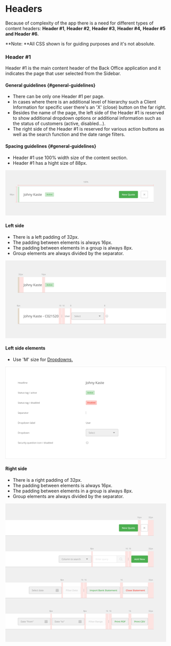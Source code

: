 # Headers

Because of complexity of the app there is a need for different types of content headers: **Header \#1**, **Header \#2**, **Header \#3**, **Header \#4,** **Header \#5 **and** Header \#6.**

**Note: **All CSS shown is for guiding purposes and it's not absolute.

### Header \#1

Header \#1 is the main content header of the Back Office application and it indicates the page that user selected from the Sidebar.

#### General guidelines {#general-guidelines}

* There can be only one Header \#1 per page.
* In cases where there is an additional level of hierarchy such a Client Information for specific user there's an 'X' \(close\) button on the far right.
* Besides the name of the page, the left side of the Header \#1 is reserved to show additional dropdown options or additional information such as the status of customers \(active, disabled...\).
* The right side of the Header \#1 is reserved for various action buttons as well as the search function and the date range filters.

#### Spacing guidelines {#general-guidelines}

* Header \#1 use 100% width size of the content section.
* Header \#1 has a hight size of 88px.

![](/assets/organisms/headers-header-1-sizing.png)

#### Left side

* There is a left padding of 32px.
* The padding between elements is always 16px.
* The padding between elements in a group is always 8px.
* Group elements are always divided by the separator.

![](/assets/organisms/headers-header-1-spacing-left.png)

#### Left side elements

* Use 'M' size for [Dropdowns.](/atoms/dropdowns.md)

![](/assets/organisms/headers-header-1-atoms-left.png)

#### Right side

* There is a right padding of 32px.
* The padding between elements is always 16px.
* The padding between elements in a group is always 8px.
* Group elements are always divided by the separator.

![](/assets/organisms/headers-header-1-spacing-right.png)

